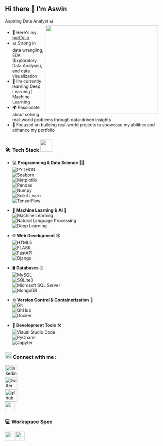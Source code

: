 ## Hi there 👋 I’m Aswin

Aspiring Data Analyst 📊  
<img align="right" width="370" height="290" src="https://cdn.dribbble.com/users/1292677/screenshots/6139167/avento.gif">  
- 🔭 Here's my [portfolio](https://ashvinz.github.io/PortFolio_New/)  
- 📊 Strong in data wrangling, EDA (Exploratory Data Analysis), and data visualization                                               
- 🌱 I’m currently learning Deep Learning | Machine Learning  
- 🌍 Passionate about solving real-world problems through data-driven insights  
- 🎯 Focused on building real-world projects to showcase my abilities and enhance my portfolio  

<h3> 🛠 &nbsp;Tech Stack <img src="https://media.giphy.com/media/j2pOGeGYKe2xCCKwfi/giphy.gif" width="40"></h3>  

- 💻 **Programming & Data Science** 🧑‍💻  
  ![PYTHON](https://img.shields.io/badge/-Python-333333?style=flat&logo=python)  
  ![Seaborn](https://img.shields.io/badge/-Seaborn-333333?style=flat&logo=seaborn)  
  ![Matplotlib](https://img.shields.io/badge/-Matplotlib-333333?style=flat&logo=matplotlib)  
  ![Pandas](https://img.shields.io/badge/Pandas-150458?style=flat-square&logo=pandas&logoColor=white)  
  ![Numpy](https://img.shields.io/badge/Numpy-013243?style=flat-square&logo=numpy&logoColor=white)  
  ![Scikit Learn](https://img.shields.io/badge/-Scikit%20Learn-333333?style=flat&logo=scikit-learn)  
  ![TensorFlow](https://img.shields.io/badge/-TensorFlow-333333?style=flat&logo=tensorflow)  

- 🤖 **Machine Learning & AI** 🚀  
  ![Machine Learning](https://img.shields.io/badge/-Machine%20Learning-333333?style=flat&logo=ML)  
  ![Natural Language Processing](https://img.shields.io/badge/-Natural%20Language%20Processing-333333?style=flat&logo=nlp)  
  ![Deep Learning](https://img.shields.io/badge/-Deep%20Learning-333333?style=flat&logo=deep-learning)  

- 🌐 **Web Development** 🕸️  
  ![HTML5](https://img.shields.io/badge/-HTML5-333333?style=flat&logo=HTML5)  
  ![FLASK](https://img.shields.io/badge/-Flask-333333?style=flat&logo=flask)  
  ![FastAPI](https://img.shields.io/badge/-FastAPI-333333?style=flat&logo=fastapi)  
  ![Django](https://img.shields.io/badge/-Django-092E20?style=flat&logo=django&logoColor=white)  

- 🛢 **Databases** 🗄️  
  ![MySQL](https://img.shields.io/badge/-MySQL-333333?style=flat&logo=mysql)  
  ![SQLite3](https://img.shields.io/badge/-SQLite3-333333?style=flat&logo=sqlite)  
  ![Microsoft SQL Server](https://img.shields.io/badge/-Microsoft_SQL_Server-333333?style=flat&logo=microsoft-sql-server)  
  ![MongoDB](https://img.shields.io/badge/-MongoDB-47A248?style=flat&logo=mongodb&logoColor=white)  

- ⚙️ **Version Control & Containerization** 🔄  
  ![Git](https://img.shields.io/badge/-Git-333333?style=flat&logo=git)  
  ![GitHub](https://img.shields.io/badge/-GitHub-333333?style=flat&logo=github)  
  ![Docker](https://img.shields.io/badge/-Docker-2496ED?style=flat&logo=docker&logoColor=white)  

- 🔧 **Development Tools** 🛠️  
  ![Visual Studio Code](https://img.shields.io/badge/-Visual%20Studio%20Code-333333?style=flat&logo=visual-studio-code&logoColor=007ACC)  
  ![PyCharm](https://img.shields.io/badge/-Pycharm-333333?style=flat&logo=pycharm)  
  ![Jupyter](https://img.shields.io/badge/Jupyter-F37626?style=flat-square&logo=jupyter&logoColor=white)  

<h3 align="left"><img src="https://media.giphy.com/media/5WJ6SOKeNKrSzblU4R/giphy.gif" width=22 height=22>  Connect with me : </h3>  

[<img src='https://cdn3.iconfinder.com/data/icons/capsocial-round/500/linkedin-64.png' alt='linkedin' height='40'>](http://www.linkedin.com/in/aswinkumar-r2003)  
[<img src='https://cdn3.iconfinder.com/data/icons/2018-social-media-logotypes/1000/2018_social_media_popular_app_logo_twitter-64.png' alt='twitter' height='40'>](https://x.com/aswinkumar_003)  
[<img src='https://cdn4.iconfinder.com/data/icons/social-media-logos-6/512/71-github-64.png' alt='github' height='40'>](https://github.com/AswinKumar-R)  
<img src="https://github.com/TheDudeThatCode/TheDudeThatCode/blob/master/Assets/Handshake.gif" height="32px">  

### 💻  Workspace Spec  
<img height="30" src="https://img.shields.io/badge/Dell-Inspiron_5-0076D6?style=for-the-badge&logo=dell&logoColor=white"/>  
<img height="30" src="https://img.shields.io/badge/Intel-Core_i5-0071C5?style=for-the-badge&logo=intel&logoColor=white"/>  
